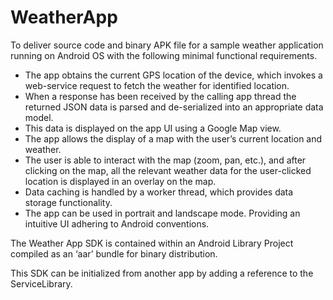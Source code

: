 # WeatherApp

To deliver source code and binary APK file for a sample weather application running on Android OS with the following minimal functional requirements.-	The app obtains the current GPS location of the device, which invokes a web-service request to fetch the weather for identified location. -	When a response has been received by the calling app thread the returned JSON data is parsed and de-serialized into an appropriate data model. -	This data is displayed on the app UI using a Google Map view. -	The app allows the display of a map with the user’s current location and weather. -	The user is able to interact with the map (zoom, pan, etc.), and after clicking on the map, all the relevant weather data for the user-clicked location is displayed in an overlay on the map. -	Data caching is handled by a worker thread, which provides data storage functionality. -	The app can be used in portrait and landscape mode. Providing an intuitive UI adhering to Android conventions.The Weather App SDK is contained within an Android Library Project compiled as an ‘aar’ bundle for binary distribution.This SDK can be initialized from another app by adding a reference to the ServiceLibrary.